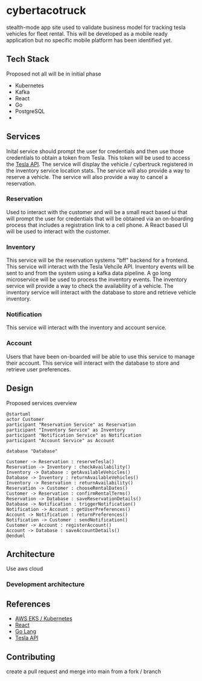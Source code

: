 # cybertacotruck
stealth-mode app site used to validate business model for tracking tesla vehicles for fleet rental.  This will be developed as a mobile ready application but no specific mobile platform has been identified yet.

## Tech Stack
Proposed not all will be in initial phase
- Kubernetes
- Kafka
- React
- Go
- PostgreSQL
- 
## Services
Inital service should prompt the user for credentials and then use those credentials to obtain a token from Tesla.  This token will be used to access the [Tesla API](https://developer.tesla.com/docs/fleet-api).  The service will display the vehicle / cybertruck registered in the inventory service location stats.  The service will also provide a way to reserve a vehicle.  The service will also provide a way to cancel a reservation.

### Reservation
Used to interact with the customer and will be a small react based ui that will prompt the user for credentials that will be obtained via an on-boarding process that includes a registration link to a cell phone. A React based UI will be used to interact with the customer.

### Inventory
This service will be the reservation systems "bff" backend for a frontend. This service will interact with the Tesla Vehcile API.  Inventory events will be sent to and from the system using a kafka data pipeline.  A go long microservice will be used to process the inventory events.  The inventory service will provide a way to check the availability of a vehicle.  The inventory service will interact with the database to store and retrieve vehicle inventory.

### Notification
This service will interact with the inventory and account service.

### Account
Users that have been on-boarded will be able to use this service to manage their account.  This service will interact with the database to store and retrieve user preferences.

## Design

Proposed services overview
```plantuml
@startuml
actor Customer
participant "Reservation Service" as Reservation
participant "Inventory Service" as Inventory
participant "Notification Service" as Notification
participant "Account Service" as Account

database "Database"

Customer -> Reservation : reserveTesla()
Reservation -> Inventory : checkAvailability()
Inventory -> Database : getAvailableVehicles()
Database -> Inventory : returnAvailableVehicles()
Inventory -> Reservation : returnAvailability()
Reservation -> Customer : chooseRentalDates()
Customer -> Reservation : confirmRentalTerms()
Reservation -> Database : saveReservationDetails()
Database -> Notification : triggerNotification()
Notification -> Account : getUserPreferences()
Account -> Notification : returnPreferences()
Notification -> Customer : sendNotification()
Customer -> Account : registerAccount()
Account -> Database : saveAccountDetails()
@enduml
```

## Architecture
Use aws cloud  
### Development architecture

## References
- [AWS EKS / Kubernetes](https://aws.amazon.com/eks/)
- [React](https://react.dev/)
- [Go Lang](https://go.dev/)
- [Tesla API](https://developer.tesla.com/docs/fleet-api)

## Contributing
create a pull request and merge into main from a fork / branch